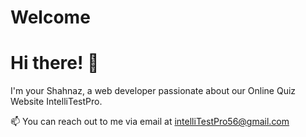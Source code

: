 # Welcome
# Hi there! 👋

I'm your Shahnaz, a web developer passionate about our Online Quiz Website IntelliTestPro.

📫 You can reach out to me via email at intelliTestPro56@gmail.com 
